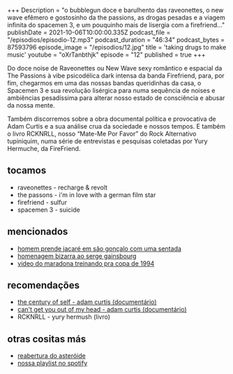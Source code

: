 +++
Description = "o bubblegun doce e barulhento das raveonettes, o new wave efêmero e gostosinho da the passions, as drogas pesadas e a viagem infinita do spacemen 3, e um pouquinho mais de lisergia com a firefriend..."
publishDate = 2021-10-06T10:00:00.335Z
podcast_file = "/episodios/episodio-12.mp3"
podcast_duration = "46:34"
podcast_bytes = 87593796
episode_image = "/episodios/12.jpg"
title = 'taking drugs to make music'
youtube = "oXrTanbthjk"
episode = "12"
published = true
+++

Do doce noise de Raveonettes ou New Wave sexy romântico e espacial da The Passions à vibe psicodélica dark intensa da banda Firefriend, para, por fim, chegarmos em uma das nossas bandas queridinhas da casa, o Spacemen 3 e sua revolução lisérgica para numa sequência de noises e ambiências pesadíssima para alterar nosso estado de consciência e abusar da nossa mente. 

Também discorremos sobre a obra documental política e provocativa de Adam Curtis e a sua análise crua da sociedade e nossos tempos. E também o livro RCKNRLL, nosso “Mate-Me Por Favor” do Rock Alternativo tupiniquim, numa série de entrevistas e pesquisas coletadas por Yury Hermuche, da FireFriend.

## tocamos
* raveonettes - recharge & revolt
* the passons - i'm in love with a german film star
* firefriend - sulfur
* spacemen 3 - suicide

## mencionados
* [homem prende jacaré em são gonçalo com uma sentada](https://g1.globo.com/rj/rio-de-janeiro/noticia/2021/09/30/peixeiro-jacare.ghtm)
* [homenagem bizarra ao serge gainsbourg](https://m.facebook.com/story.php?story_fbid=4559410934117431&id=100001457073s405&sfnsn=wiwspwa)
* [video do maradona treinando pra copa de 1994](https://twitter.com/90sfootball/status/1443576373369507840)


## recomendações
* [the century of self - adam curtis (documentário)](https://www.youtube.com/watch?v=sYlzJO2jd9k)
* [can't get you out of my head - adam curtis (documentário)](https://www.youtube.com/watch?v=hNsoMfuZZqk)
* RCKNRLL - yury hermush (livro)

## otras cositas más
* [reabertura do asteróide](https://www.facebook.com/events/248371686184801/?ref=newsfeed)
* [nossa playlist no spotify](https://open.spotify.com/playlist/0UiztKuga6LmTAxWTsUQdw?si=fb96026bc1994d90)
